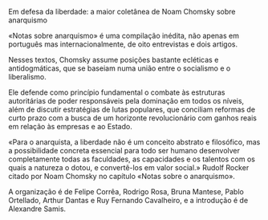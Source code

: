 Em defesa da liberdade: a maior coletânea de Noam Chomsky sobre anarquismo

«Notas sobre anarquismo»  é uma compilação inédita, não apenas em português mas internacionalmente, de oito entrevistas e dois artigos. 

Nesses textos, Chomsky assume posições bastante ecléticas e antidogmáticas, que se baseiam numa união entre o socialismo e o liberalismo.

Ele defende como princípio fundamental o combate às estruturas autoritárias de poder responsáveis pela dominação em todos os níveis, além de discutir estratégias de lutas populares, que conciliam reformas de curto prazo com a busca de um horizonte revolucionário com ganhos reais em relação às empresas e ao Estado.


«Para o anarquista, a liberdade não é um conceito
abstrato e filosófico, mas a possibilidade concreta essencial para
todo ser humano desenvolver completamente todas as
faculdades, as capacidades e os talentos com os quais a natureza o dotou, e
convertê-los em valor social.» 
Rudolf Rocker citado por Noam Chomsky no capítulo «Notas sobre o anarquismo».

A organização é de Felipe Corrêa, Rodrigo Rosa, Bruna Mantese, Pablo Ortellado, Arthur Dantas e Ruy Fernando Cavalheiro, e a introdução é de Alexandre Samis.
